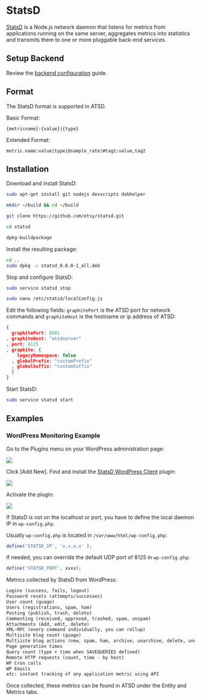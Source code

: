 # StatsD

[StatsD](https://github.com/etsy/statsd) is a Node.js network daemon that listens for metrics from applications running on the same server, aggregates metrics into statistics and transmits them to one or more pluggable back-end services.

## Setup Backend

Review the [backend configuration](statsd-backend.md) guide.

## Format

The StatsD format is supported in ATSD.

Basic Format:

```ls
{metricname}:{value}|{type}
```

Extended Format:

```ls
metric.name:value|type|@sample_rate|#tag1:value,tag2
```

## Installation

Download and install StatsD:

```sh
sudo apt-get install git nodejs devscripts debhelper
```

```sh
mkdir ~/build && cd ~/build
```

```sh
git clone https://github.com/etsy/statsd.git
```

```sh
cd statsd
```

```sh
dpkg-buildpackage
```

Install the resulting package:

```sh
cd ..
sudo dpkg -i statsd_0.6.0-1_all.deb
```

Stop and configure StatsD:

```sh
sudo service statsd stop
```

```sh
sudo nano /etc/statsd/localConfig.js
```

Edit the following fields: `graphitePort` is the ATSD port for network commands and `graphiteHost` is the hostname or ip address of ATSD:

```json
{
  graphitePort: 8081
, graphiteHost: "atsdserver"
, port: 8125
, graphite: {
    legacyNamespace: false
  , globalPrefix: "customPrefix"
  , globalSuffix: "customSuffix"
  }
}
```

Start StatsD:

```sh
sudo service statsd start
```

## Examples

### WordPress Monitoring Example

Go to the Plugins menu on your WordPress administration page:

![](./resources/plugins_menu.png)

Click [Add New]. Find and install the [StatsD WordPress Client](https://wordpress.org/plugins/statsd/) plugin:

![](./resources/statsd_plugin1.png)

Activate the plugin:

![](./resources/activate_plugin.png)

If StatsD is not on the localhost or port, you have to define the local daemon IP in `wp-config.php`.

Usually `wp-config.php` is located in `/var/www/html/wp-config.php`:

```php
define('STATSD_IP', 'x.x.x.x' );
```

If needed, you can override the default UDP port of 8125 in `wp-config.php`:

```php
define('STATSD_PORT', xxxx);
```

Metrics collected by StatsD from WordPress:

```txt
Logins (success, fails, logout)
Password resets (attempts/successes)
User count (guage)
Users (registrations, spam, ham)
Posting (publish, trash, delete)
Commenting (received, approved, trashed, spam, unspam)
Attachments (Add, edit, delete)
XML-RPC (every command individually, you can rollup)
Multisite blog count (guage)
Multiiste blog actions (new, spam, ham, archive, unarchive, delete, undelete)
Page generation times
Query count (type + time when SAVEQUERIES defined)
Remote HTTP requests (count, time - by host)
WP Cron calls
WP Emails
etc: instant tracking of any application metric using API
```

Once collected, these metrics can be found in ATSD under the Entity and Metrics tabs.
